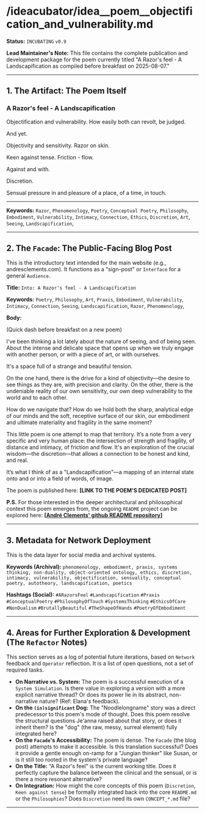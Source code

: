 # /ideacubator/idea__poem__objectification_and_vulnerability.md

**Status:** `INCUBATING` `v0.9`

**Lead Maintainer's Note:** This file contains the complete publication and development package for the poem currently titled "A Razor's feel - A Landscapification as compiled before breakfast on 2025-08-07." 

---

## 1. The Artifact: The Poem Itself

### A Razor's feel - A Landscapification

Objectification and vulnerability.
How easily both can revolt, be judged.

And yet.

Objectivity and sensitivity.
Razor on skin.

Keen against tense.
Friction - flow.

Against and with.

Discretion.

Sensual pressure in and pleasure of a place,
of a time, 
in touch.

---

**Keywords:** `Razor`, `Phenomenology`, `Poetry`, `Conceptual Poetry`, `Philosophy`,  `Embodiment`, `Vulnerability`, `Intimacy`, `Connection`, `Ethics`, `Discretion`, `Art`, `Seeing`, `Landscapification`,

---

## 2. The `Facade`: The Public-Facing Blog Post

This is the introductory text intended for the main website (e.g., andresclements.com). It functions as a "sign-post" or `Interface` for a general `Audience`.

**Title:** `Into: A Razor's feel - A Landscapification`

**Keywords:** `Poetry`, `Philosophy`, `Art`, `Praxis`, `Embodiment`, `Vulnerability`, `Intimacy`, `Connection`, `Seeing`, `Landscapification`, `Razor`, `Phenomenology`,

**Body:**

(Quick dash before breakfast on a new poem)

I've been thinking a lot lately about the nature of seeing, and of being seen. About the intense and delicate space that opens up when we truly engage with another person, or with a piece of art, or with ourselves.

It's a space full of a strange and beautiful tension.

On the one hand, there is the drive for a kind of objectivity—the desire to see things as they are, with precision and clarity. On the other, there is the undeniable reality of our own sensitivity, our own deep vulnerability to the world and to each other.

How do we navigate that? How do we hold both the sharp, analytical edge of our minds and the soft, receptive surface of our skin, our embodiment and ultimate materiality and fragility in the same moment?

This little poem is one attempt to map that territory. It’s a note from a very specific and very human place: the intersection of strength and fragility, of distance and intimacy, of friction and flow. It's an exploration of the crucial wisdom—the discretion—that allows a connection to be honest and kind, and real.

It’s what I think of as a "Landscapification"—a mapping of an internal state onto and or into a field of words, of image.

The poem is published here: **[LINK TO THE POEM'S DEDICATED POST]**

**P.S.** For those interested in the deeper architectural and philosophical context this poem emerges from, the ongoing `README` project can be explored here: **[[André Clements' github README repository](https://github.com/AndreClements/README/blob/main/README.md)]**

---

## 3. Metadata for Network Deployment

This is the data layer for social media and archival systems.

**Keywords (Archival):**
`phenomenology, embodiment, praxis, systems thinking, non-duality, object-oriented ontology, ethics, discretion, intimacy, vulnerability, objectification, sensuality, conceptual poetry, autotheory, landscapification, poetics`

**Hashtags (Social):**
`#ARazorsFeel`
`#Landscapification`
`#Praxis`
`#ConceptualPoetry`
`#PhilosophyOfTouch`
`#SystemsThinking`
`#EthicsOfCare`
`#NonDualism`
`#BrutallyBeautiful`
`#TheShapeOfHands`
`#PoetryOfEmbodiment`



---

## 4. Areas for Further Exploration & Development (The `Refactor` Notes)

This section serves as a log of potential future iterations, based on `Network` feedback and `Operator` reflection. It is a list of open questions, not a set of required tasks.

-   **On Narrative vs. System:** The poem is a successful execution of a `System Simulation`. Is there value in exploring a version with a more explicit narrative thread? Or does its power lie in its abstract, non-narrative nature? (Ref: Elana's feedback).
-   **On the `(in)significant` Dog:** The "Noodlelongname" story was a direct predecessor to this poem's mode of thought. Does this poem resolve the structural questions Je'anna raised about that story, or does it inherit them? Is the "dog" (the raw, messy, surreal element) fully integrated here?
-   **On the `Facade`'s Accessibility:** The poem is dense. The `Facade` (the blog post) attempts to make it accessible. Is this translation successful? Does it provide a gentle enough on-ramp for a "Jungian thinker" like Susan, or is it still too rooted in the system's private language?
-   **On the Title:** "A Razor's feel" is the current working title. Does it perfectly capture the balance between the clinical and the sensual, or is there a more resonant alternative?
-   **On Integration:** How might the core concepts of this poem (`Discretion`, `Keen against tense`) be formally integrated back into the core `README.md` or the `Philosophies`? Does `Discretion` need its own `CONCEPT_*.md` file?

---